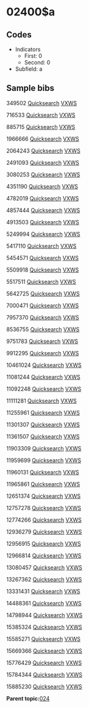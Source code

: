 # 02400$a

## Codes

-   Indicators
    -   First: 0
    -   Second: 0
-   Subfield: a

## Sample bibs

349502 [Quicksearch](https://search.library.yale.edu/catalog/349502) [VXWS](http://prodorbis.library.yale.edu:7014/vxws/GetHoldingsService?bibId=349502)

716533 [Quicksearch](https://search.library.yale.edu/catalog/716533) [VXWS](http://prodorbis.library.yale.edu:7014/vxws/GetHoldingsService?bibId=716533)

885715 [Quicksearch](https://search.library.yale.edu/catalog/885715) [VXWS](http://prodorbis.library.yale.edu:7014/vxws/GetHoldingsService?bibId=885715)

1966666 [Quicksearch](https://search.library.yale.edu/catalog/1966666) [VXWS](http://prodorbis.library.yale.edu:7014/vxws/GetHoldingsService?bibId=1966666)

2064243 [Quicksearch](https://search.library.yale.edu/catalog/2064243) [VXWS](http://prodorbis.library.yale.edu:7014/vxws/GetHoldingsService?bibId=2064243)

2491093 [Quicksearch](https://search.library.yale.edu/catalog/2491093) [VXWS](http://prodorbis.library.yale.edu:7014/vxws/GetHoldingsService?bibId=2491093)

3080253 [Quicksearch](https://search.library.yale.edu/catalog/3080253) [VXWS](http://prodorbis.library.yale.edu:7014/vxws/GetHoldingsService?bibId=3080253)

4351190 [Quicksearch](https://search.library.yale.edu/catalog/4351190) [VXWS](http://prodorbis.library.yale.edu:7014/vxws/GetHoldingsService?bibId=4351190)

4782019 [Quicksearch](https://search.library.yale.edu/catalog/4782019) [VXWS](http://prodorbis.library.yale.edu:7014/vxws/GetHoldingsService?bibId=4782019)

4857444 [Quicksearch](https://search.library.yale.edu/catalog/4857444) [VXWS](http://prodorbis.library.yale.edu:7014/vxws/GetHoldingsService?bibId=4857444)

4913503 [Quicksearch](https://search.library.yale.edu/catalog/4913503) [VXWS](http://prodorbis.library.yale.edu:7014/vxws/GetHoldingsService?bibId=4913503)

5249994 [Quicksearch](https://search.library.yale.edu/catalog/5249994) [VXWS](http://prodorbis.library.yale.edu:7014/vxws/GetHoldingsService?bibId=5249994)

5417110 [Quicksearch](https://search.library.yale.edu/catalog/5417110) [VXWS](http://prodorbis.library.yale.edu:7014/vxws/GetHoldingsService?bibId=5417110)

5454571 [Quicksearch](https://search.library.yale.edu/catalog/5454571) [VXWS](http://prodorbis.library.yale.edu:7014/vxws/GetHoldingsService?bibId=5454571)

5509918 [Quicksearch](https://search.library.yale.edu/catalog/5509918) [VXWS](http://prodorbis.library.yale.edu:7014/vxws/GetHoldingsService?bibId=5509918)

5517511 [Quicksearch](https://search.library.yale.edu/catalog/5517511) [VXWS](http://prodorbis.library.yale.edu:7014/vxws/GetHoldingsService?bibId=5517511)

5642725 [Quicksearch](https://search.library.yale.edu/catalog/5642725) [VXWS](http://prodorbis.library.yale.edu:7014/vxws/GetHoldingsService?bibId=5642725)

7000471 [Quicksearch](https://search.library.yale.edu/catalog/7000471) [VXWS](http://prodorbis.library.yale.edu:7014/vxws/GetHoldingsService?bibId=7000471)

7957370 [Quicksearch](https://search.library.yale.edu/catalog/7957370) [VXWS](http://prodorbis.library.yale.edu:7014/vxws/GetHoldingsService?bibId=7957370)

8536755 [Quicksearch](https://search.library.yale.edu/catalog/8536755) [VXWS](http://prodorbis.library.yale.edu:7014/vxws/GetHoldingsService?bibId=8536755)

9751783 [Quicksearch](https://search.library.yale.edu/catalog/9751783) [VXWS](http://prodorbis.library.yale.edu:7014/vxws/GetHoldingsService?bibId=9751783)

9912295 [Quicksearch](https://search.library.yale.edu/catalog/9912295) [VXWS](http://prodorbis.library.yale.edu:7014/vxws/GetHoldingsService?bibId=9912295)

10461024 [Quicksearch](https://search.library.yale.edu/catalog/10461024) [VXWS](http://prodorbis.library.yale.edu:7014/vxws/GetHoldingsService?bibId=10461024)

11081244 [Quicksearch](https://search.library.yale.edu/catalog/11081244) [VXWS](http://prodorbis.library.yale.edu:7014/vxws/GetHoldingsService?bibId=11081244)

11092248 [Quicksearch](https://search.library.yale.edu/catalog/11092248) [VXWS](http://prodorbis.library.yale.edu:7014/vxws/GetHoldingsService?bibId=11092248)

11111281 [Quicksearch](https://search.library.yale.edu/catalog/11111281) [VXWS](http://prodorbis.library.yale.edu:7014/vxws/GetHoldingsService?bibId=11111281)

11255961 [Quicksearch](https://search.library.yale.edu/catalog/11255961) [VXWS](http://prodorbis.library.yale.edu:7014/vxws/GetHoldingsService?bibId=11255961)

11301307 [Quicksearch](https://search.library.yale.edu/catalog/11301307) [VXWS](http://prodorbis.library.yale.edu:7014/vxws/GetHoldingsService?bibId=11301307)

11361507 [Quicksearch](https://search.library.yale.edu/catalog/11361507) [VXWS](http://prodorbis.library.yale.edu:7014/vxws/GetHoldingsService?bibId=11361507)

11903309 [Quicksearch](https://search.library.yale.edu/catalog/11903309) [VXWS](http://prodorbis.library.yale.edu:7014/vxws/GetHoldingsService?bibId=11903309)

11959699 [Quicksearch](https://search.library.yale.edu/catalog/11959699) [VXWS](http://prodorbis.library.yale.edu:7014/vxws/GetHoldingsService?bibId=11959699)

11960131 [Quicksearch](https://search.library.yale.edu/catalog/11960131) [VXWS](http://prodorbis.library.yale.edu:7014/vxws/GetHoldingsService?bibId=11960131)

11965861 [Quicksearch](https://search.library.yale.edu/catalog/11965861) [VXWS](http://prodorbis.library.yale.edu:7014/vxws/GetHoldingsService?bibId=11965861)

12651374 [Quicksearch](https://search.library.yale.edu/catalog/12651374) [VXWS](http://prodorbis.library.yale.edu:7014/vxws/GetHoldingsService?bibId=12651374)

12757278 [Quicksearch](https://search.library.yale.edu/catalog/12757278) [VXWS](http://prodorbis.library.yale.edu:7014/vxws/GetHoldingsService?bibId=12757278)

12774266 [Quicksearch](https://search.library.yale.edu/catalog/12774266) [VXWS](http://prodorbis.library.yale.edu:7014/vxws/GetHoldingsService?bibId=12774266)

12936279 [Quicksearch](https://search.library.yale.edu/catalog/12936279) [VXWS](http://prodorbis.library.yale.edu:7014/vxws/GetHoldingsService?bibId=12936279)

12956915 [Quicksearch](https://search.library.yale.edu/catalog/12956915) [VXWS](http://prodorbis.library.yale.edu:7014/vxws/GetHoldingsService?bibId=12956915)

12966814 [Quicksearch](https://search.library.yale.edu/catalog/12966814) [VXWS](http://prodorbis.library.yale.edu:7014/vxws/GetHoldingsService?bibId=12966814)

13080457 [Quicksearch](https://search.library.yale.edu/catalog/13080457) [VXWS](http://prodorbis.library.yale.edu:7014/vxws/GetHoldingsService?bibId=13080457)

13267362 [Quicksearch](https://search.library.yale.edu/catalog/13267362) [VXWS](http://prodorbis.library.yale.edu:7014/vxws/GetHoldingsService?bibId=13267362)

13331431 [Quicksearch](https://search.library.yale.edu/catalog/13331431) [VXWS](http://prodorbis.library.yale.edu:7014/vxws/GetHoldingsService?bibId=13331431)

14488361 [Quicksearch](https://search.library.yale.edu/catalog/14488361) [VXWS](http://prodorbis.library.yale.edu:7014/vxws/GetHoldingsService?bibId=14488361)

14798944 [Quicksearch](https://search.library.yale.edu/catalog/14798944) [VXWS](http://prodorbis.library.yale.edu:7014/vxws/GetHoldingsService?bibId=14798944)

15385324 [Quicksearch](https://search.library.yale.edu/catalog/15385324) [VXWS](http://prodorbis.library.yale.edu:7014/vxws/GetHoldingsService?bibId=15385324)

15585271 [Quicksearch](https://search.library.yale.edu/catalog/15585271) [VXWS](http://prodorbis.library.yale.edu:7014/vxws/GetHoldingsService?bibId=15585271)

15669366 [Quicksearch](https://search.library.yale.edu/catalog/15669366) [VXWS](http://prodorbis.library.yale.edu:7014/vxws/GetHoldingsService?bibId=15669366)

15776429 [Quicksearch](https://search.library.yale.edu/catalog/15776429) [VXWS](http://prodorbis.library.yale.edu:7014/vxws/GetHoldingsService?bibId=15776429)

15784344 [Quicksearch](https://search.library.yale.edu/catalog/15784344) [VXWS](http://prodorbis.library.yale.edu:7014/vxws/GetHoldingsService?bibId=15784344)

15885230 [Quicksearch](https://search.library.yale.edu/catalog/15885230) [VXWS](http://prodorbis.library.yale.edu:7014/vxws/GetHoldingsService?bibId=15885230)

**Parent topic:**[024](../../tags/024/024.md)

